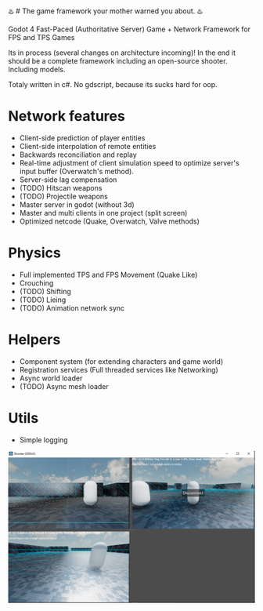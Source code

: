 ♨️ # The game framework your mother warned you about. ♨️

Godot 4 Fast-Paced (Authoritative Server) Game + Network Framework for FPS and TPS Games

Its in process (several changes on architecture incoming)!
In the end it should be a complete framework including an open-source shooter. Including models.

Totaly written in c#. No gdscript, because its sucks hard for oop.

# Network features
- Client-side prediction of player entities
- Client-side interpolation of remote entities
- Backwards reconciliation and replay
- Real-time adjustment of client simulation speed to optimize server's input buffer (Overwatch's method).
- Server-side lag compensation
- (TODO) Hitscan weapons
- (TODO) Projectile weapons
- Master server in godot (without 3d)
- Master and multi clients in one project (split screen)
- Optimized netcode (Quake, Overwatch, Valve methods)

# Physics
- Full implemented TPS and FPS Movement (Quake Like)
- Crouching
- (TODO) Shifting
- (TODO) Lieing
- (TODO) Animation network sync

# Helpers
- Component system (for extending characters and game world)
- Registration services (Full threaded services like Networking)
- Async world loader
- (TODO) Async mesh loader

# Utils
- Simple logging

![Network Test preview](Docs/net_preview.png?raw=true "Network Test preview")


